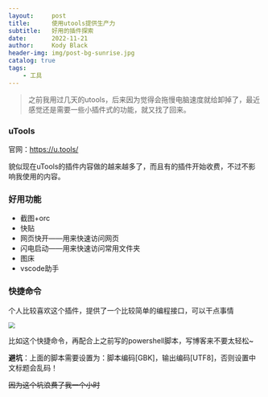 ```yaml
---
layout:     post
title:      使用utools提供生产力
subtitle:   好用的插件探索
date:       2022-11-21
author:     Kody Black
header-img: img/post-bg-sunrise.jpg
catalog: true
tags:
    - 工具
---
```


> 之前我用过几天的utools，后来因为觉得会拖慢电脑速度就给卸掉了，最近感觉还是需要一些小插件式的功能，就又找了回来。

### uTools

官网：https://u.tools/

貌似现在uTools的插件内容做的越来越多了，而且有的插件开始收费，不过不影响我使用的内容。

### 好用功能

- 截图+orc
- 快贴
- 网页快开——用来快速访问网页
- 闪电启动——用来快速访问常用文件夹
- 图床
- vscode助手

### 快捷命令

个人比较喜欢这个插件，提供了一个比较简单的编程接口，可以干点事情

<img src="https://pic5.58cdn.com.cn/nowater/webim/big/n_v255d813952a7e43dc98c6148abb79b667.png" style="zoom:80%;" />

比如这个快捷命令，再配合上之前写的powershell脚本，写博客来不要太轻松~

**避坑**：上面的脚本需要设置为：脚本编码[GBK]，输出编码[UTF8]，否则设置中文标题会乱码！

~~因为这个坑浪费了我一个小时~~

